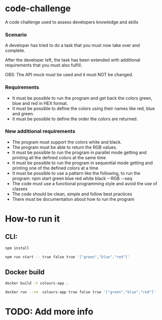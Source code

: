 # code-challenge
A code challenge used to assess developers knowledge and skills

### Scenario
A developer has tried to do a task that you must now take over and complete.

After the developer left, the task has been extended with additional requirements that you must also fulfill.

OBS: The API mock must be used and it must NOT be changed.

### Requirements
- It must be possible to run the program and get back the colors green, blue and red in HEX format.
- It must be possible to define the colors using their names like red, blue and green.
- It must be possible to define the order the colors are returned.

### New additional requirements
- The program must support the colors white and black.
- The program must be able to return the RGB values.
- It must be possible to run the program in parallel mode getting and printing all the defined colors at the same time
- It must be possible to run the program in sequential mode getting and printing one of the defined colors at a time
- It must be possible to use a pattern like the following, to run the program: npm start green blue red white black --RGB --seq
- The code must use a functional programming style and avoid the use of classes
- The code should be clean, simple and follow best practices
- There must be documentation about how to run the program


# How-to run it 

## CLI:

```bash
npm install
```

```bash
npm run start -- true false true '["green","blue","red"]'
```

## Docker build 

```bash
docker build -t colours-app .
```

```bash
docker run --rm  colours-app true false true '["green","blue","red"]'
```

# TODO: Add more info 